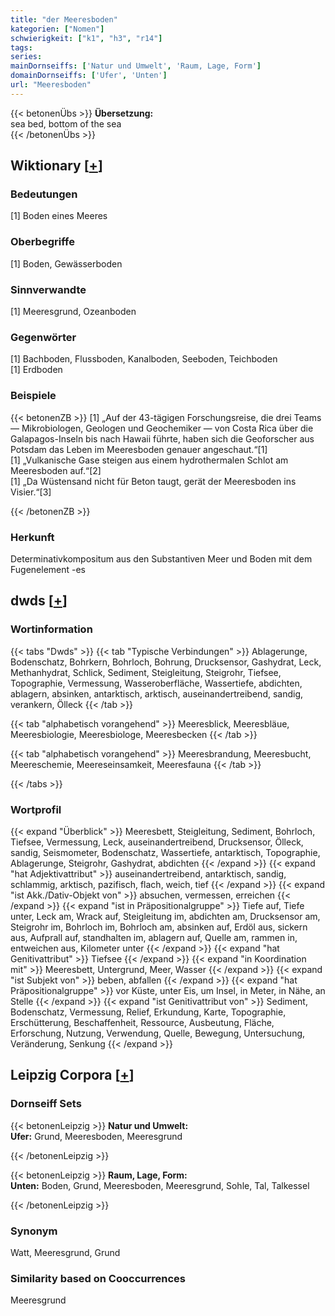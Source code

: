 ```yaml
---
title: "der Meeresboden"
kategorien: ["Nomen"]
schwierigkeit: ["k1", "h3", "r14"]
tags:
series:
mainDornseiffs: ['Natur und Umwelt', 'Raum, Lage, Form']
domainDornseiffs: ['Ufer', 'Unten']
url: "Meeresboden"
---
```


{{< betonenÜbs >}}
**Übersetzung:**  
sea bed, bottom of the sea  
{{< /betonenÜbs >}}

## Wiktionary [[+](https://de.wiktionary.org/wiki/Meeresboden)]

### Bedeutungen
[1] Boden eines Meeres  

### Oberbegriffe
[1] Boden, Gewässerboden  

### Sinnverwandte
[1] Meeresgrund, Ozeanboden  

### Gegenwörter
[1] Bachboden, Flussboden, Kanalboden, Seeboden, Teichboden  
[1] Erdboden  

### Beispiele
{{< betonenZB >}}
[1] „Auf der 43-tägigen Forschungsreise, die drei Teams — Mikrobiologen, Geologen und Geochemiker — von Costa Rica über die Galapagos-Inseln bis nach Hawaii führte, haben sich die Geoforscher aus Potsdam das Leben im Meeresboden genauer angeschaut.“[1]  
[1] „Vulkanische Gase steigen aus einem hydrothermalen Schlot am Meeresboden auf.“[2]  
[1] „Da Wüstensand nicht für Beton taugt, gerät der Meeresboden ins Visier.“[3]  

{{< /betonenZB >}}
### Herkunft
Determinativkompositum aus den Substantiven Meer und Boden mit dem Fugenelement -es  



## dwds [[+](https://www.dwds.de/wb/Meeresboden)]

### Wortinformation
{{< tabs "Dwds" >}}
{{< tab "Typische Verbindungen" >}}
Ablagerunge, Bodenschatz, Bohrkern, Bohrloch, Bohrung, Drucksensor, Gashydrat, Leck, Methanhydrat, Schlick, Sediment, Steigleitung, Steigrohr, Tiefsee, Topographie, Vermessung, Wasseroberfläche, Wassertiefe, abdichten, ablagern, absinken, antarktisch, arktisch, auseinandertreibend, sandig, verankern, Ölleck
{{< /tab >}}

{{< tab "alphabetisch vorangehend" >}}
Meeresblick, Meeresbläue, Meeresbiologie, Meeresbiologe, Meeresbecken
{{< /tab >}}

{{< tab "alphabetisch vorangehend" >}}
Meeresbrandung, Meeresbucht, Meereschemie, Meereseinsamkeit, Meeresfauna
{{< /tab >}}

{{< /tabs >}}

### Wortprofil
{{< expand "Überblick" >}} Meeresbett, Steigleitung, Sediment, Bohrloch, Tiefsee, Vermessung, Leck, auseinandertreibend, Drucksensor, Ölleck, sandig, Seismometer, Bodenschatz, Wassertiefe, antarktisch, Topographie, Ablagerunge, Steigrohr, Gashydrat, abdichten {{< /expand >}}
{{< expand "hat Adjektivattribut" >}} auseinandertreibend, antarktisch, sandig, schlammig, arktisch, pazifisch, flach, weich, tief {{< /expand >}}
{{< expand "ist Akk./Dativ-Objekt von" >}} absuchen, vermessen, erreichen {{< /expand >}}
{{< expand "ist in Präpositionalgruppe" >}} Tiefe auf, Tiefe unter, Leck am, Wrack auf, Steigleitung im, abdichten am, Drucksensor am, Steigrohr im, Bohrloch im, Bohrloch am, absinken auf, Erdöl aus, sickern aus, Aufprall auf, standhalten im, ablagern auf, Quelle am, rammen in, entweichen aus, Kilometer unter {{< /expand >}}
{{< expand "hat Genitivattribut" >}} Tiefsee {{< /expand >}}
{{< expand "in Koordination mit" >}} Meeresbett, Untergrund, Meer, Wasser {{< /expand >}}
{{< expand "ist Subjekt von" >}} beben, abfallen {{< /expand >}}
{{< expand "hat Präpositionalgruppe" >}} vor Küste, unter Eis, um Insel, in Meter, in Nähe, an Stelle {{< /expand >}}
{{< expand "ist Genitivattribut von" >}} Sediment, Bodenschatz, Vermessung, Relief, Erkundung, Karte, Topographie, Erschütterung, Beschaffenheit, Ressource, Ausbeutung, Fläche, Erforschung, Nutzung, Verwendung, Quelle, Bewegung, Untersuchung, Veränderung, Senkung {{< /expand >}}

## Leipzig Corpora [[+](https://corpora.uni-leipzig.de/en/res?word=Meeresboden&corpusId=deu_newscrawl-public_2018)]

### Dornseiff Sets
{{< betonenLeipzig >}}
**Natur und Umwelt:**  
**Ufer:** Grund, Meeresboden, Meeresgrund  

{{< /betonenLeipzig >}}


{{< betonenLeipzig >}}
**Raum, Lage, Form:**  
**Unten:** Boden, Grund, Meeresboden, Meeresgrund, Sohle, Tal, Talkessel  

{{< /betonenLeipzig >}}

### Synonym
Watt, Meeresgrund, Grund


### Similarity based on Cooccurrences
Meeresgrund

